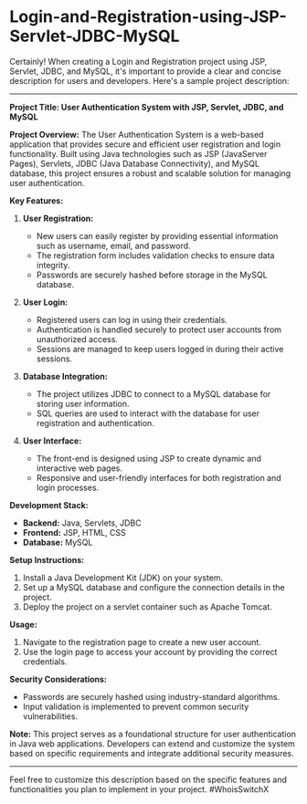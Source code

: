 # Login-and-Registration-using-JSP-Servlet-JDBC-MySQL
Certainly! When creating a Login and Registration project using JSP, Servlet, JDBC, and MySQL, it's important to provide a clear and concise description for users and developers. Here's a sample project description:

---

**Project Title: User Authentication System with JSP, Servlet, JDBC, and MySQL**

**Project Overview:**
The User Authentication System is a web-based application that provides secure and efficient user registration and login functionality. Built using Java technologies such as JSP (JavaServer Pages), Servlets, JDBC (Java Database Connectivity), and MySQL database, this project ensures a robust and scalable solution for managing user authentication.

**Key Features:**

1. **User Registration:**
   - New users can easily register by providing essential information such as username, email, and password.
   - The registration form includes validation checks to ensure data integrity.
   - Passwords are securely hashed before storage in the MySQL database.

2. **User Login:**
   - Registered users can log in using their credentials.
   - Authentication is handled securely to protect user accounts from unauthorized access.
   - Sessions are managed to keep users logged in during their active sessions.

3. **Database Integration:**
   - The project utilizes JDBC to connect to a MySQL database for storing user information.
   - SQL queries are used to interact with the database for user registration and authentication.

4. **User Interface:**
   - The front-end is designed using JSP to create dynamic and interactive web pages.
   - Responsive and user-friendly interfaces for both registration and login processes.

**Development Stack:**
- **Backend:** Java, Servlets, JDBC
- **Frontend:** JSP, HTML, CSS
- **Database:** MySQL

**Setup Instructions:**
1. Install a Java Development Kit (JDK) on your system.
2. Set up a MySQL database and configure the connection details in the project.
3. Deploy the project on a servlet container such as Apache Tomcat.

**Usage:**
1. Navigate to the registration page to create a new user account.
2. Use the login page to access your account by providing the correct credentials.

**Security Considerations:**
- Passwords are securely hashed using industry-standard algorithms.
- Input validation is implemented to prevent common security vulnerabilities.

**Note:**
This project serves as a foundational structure for user authentication in Java web applications. Developers can extend and customize the system based on specific requirements and integrate additional security measures.

---

Feel free to customize this description based on the specific features and functionalities you plan to implement in your project.
#WhoisSwitchX
